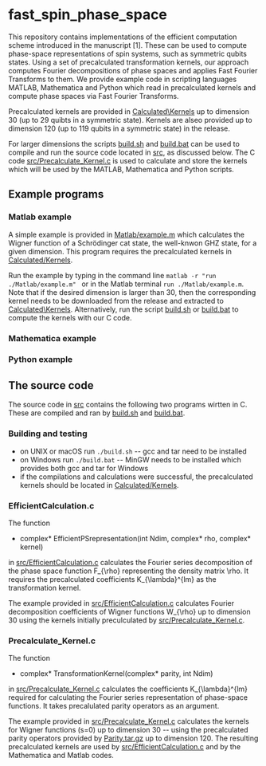 # fast_spin_phase_space

This repository contains implementations of the efficient computation scheme introduced in
the manuscript [1]. These can be used to compute phase-space representations of spin systems,
such as symmetric qubits states. Using a set of precalculated transformation kernels,
our approach computes Fourier decompositions of phase spaces and applies Fast Fourier Transforms
to them. We provide example code in scripting languages MATLAB, Mathematica and Python which read
in precalculated kernels and compute phase spaces via Fast Fourier Transforms.

Precalculated kernels are provided in
[Calculated\Kernels](Calculated\Kernels) up to dimension 30 (up to 29 quibts in a symmetric state).
Kernels are alseo provided up to dimension 120 (up to 119 qubits in a symmetric state) in the release.

For larger dimensions the scripts [build.sh](build.sh) and [build.bat](build.bat)
can be used to compile and run the source code located in [src](src), as discussed below.
The C code [src/Precalculate\_Kernel.c](src/Precalculate_Kernel.c) is used to calculate and store
the kernels which will be used by the MATLAB, Mathematica and Python scripts.


## Example programs


### Matlab example

A simple example is provided in [Matlab/example.m](Matlab/example.m) which calculates the Wigner function
of a Schrödinger cat state, the well-knwon GHZ state, for a given dimension. This program requires the
precalculated kernels in [Calculated/Kernels](Calculated/Kernels).

Run the example by typing in the command line ```matlab -r "run ./Matlab/example.m" ``` or in the Matlab
terminal ```run ./Matlab/example.m```. Note that if the desired dimension is larger than 30, then 
the corresponding kernel needs to be downloaded from the release and extracted to [Calculated\Kernels](Calculated\Kernels).
Alternatively, run the script [build.sh](build.sh) or [build.bat](build.bat) to compute the kernels
with our C code. 



### Mathematica example


### Python example


## The source code

The source code in [src](src) contains the following two programs wirtten in C.
These are compiled and ran by [build.sh](build.sh) and [build.bat](build.bat).

### Building and testing
- on UNIX or macOS run  ```./build.sh``` -- gcc and tar need to be installed
- on Windows run ```./build.bat``` -- MinGW needs to be installed which provides both gcc
and tar for Windows
- if the compilations and calculations were successful, the precalculated kernels
should be located in [Calculated/Kernels]().


### EfficientCalculation.c

The function

- complex\* EfficientPSrepresentation(int Ndim, complex\* rho, complex\* kernel)

in [src/EfficientCalculation.c](src/EfficientCalculation.c)
calculates the Fourier series decomposition of the phase space function F\_{\rho}
representing the density matrix \rho. It requires the precalculated coefficients
K\_{\lambda}^{lm} as the transformation kernel.

The example provided in [src/EfficientCalculation.c](src/EfficientCalculation.c)
calculates Fourier decomposition
coefficients of Wigner functions W\_{\rho} up to dimension 30 using the kernels
initially preculculated by [src/Precalculate_Kernel.c](src/Precalculate_Kernel.c).

### Precalculate\_Kernel.c

The function

- complex\* TransformationKernel(complex\* parity, int Ndim) 

in [src/Precalculate_Kernel.c](src/Precalculate_Kernel.c) calculates the
coefficients K\_{\lambda}^{lm} required for calculating the Fourier series
representation of phase-space functions. It takes precalulated parity operators as an argument.

The example provided in [src/Precalculate_Kernel.c](src/Precalculate_Kernel.c) calculates the
kernels for Wigner functions (s=0) up to dimension 30 -- using the precalculated parity operators
provided by [Parity.tar.gz](Parity.tar.gz) up to dimension 120. The resulting precalculated kernels are used by
 [src/EfficientCalculation.c](src/EfficientCalculation.c) and by the Mathematica and Matlab codes.



